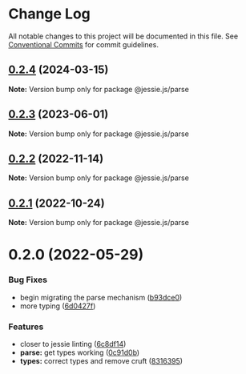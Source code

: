 # Change Log

All notable changes to this project will be documented in this file.
See [Conventional Commits](https://conventionalcommits.org) for commit guidelines.

## [0.2.4](https://github.com/endojs/Jessie/compare/@jessie.js/parse@0.2.3...@jessie.js/parse@0.2.4) (2024-03-15)

**Note:** Version bump only for package @jessie.js/parse





## [0.2.3](https://github.com/endojs/Jessie/compare/@jessie.js/parse@0.2.2...@jessie.js/parse@0.2.3) (2023-06-01)

**Note:** Version bump only for package @jessie.js/parse





## [0.2.2](https://github.com/endojs/Jessie/compare/@jessie.js/parse@0.2.1...@jessie.js/parse@0.2.2) (2022-11-14)

**Note:** Version bump only for package @jessie.js/parse





## [0.2.1](https://github.com/endojs/Jessie/compare/@jessie.js/parse@0.2.0...@jessie.js/parse@0.2.1) (2022-10-24)

**Note:** Version bump only for package @jessie.js/parse





# 0.2.0 (2022-05-29)


### Bug Fixes

* begin migrating the parse mechanism ([b93dce0](https://github.com/endojs/Jessie/commit/b93dce01e9740d9c0d86cfa7555cd099a1a8d28f))
* more typing ([6d0427f](https://github.com/endojs/Jessie/commit/6d0427fa711bbaf95d7507bc7303805ab54183e6))


### Features

* closer to jessie linting ([6c8df14](https://github.com/endojs/Jessie/commit/6c8df14fddb7946beb5b6f56a901981882e3b240))
* **parse:** get types working ([0c91d0b](https://github.com/endojs/Jessie/commit/0c91d0b9613fbad777a18e6f881d49c7aac25fa3))
* **types:** correct types and remove cruft ([8316395](https://github.com/endojs/Jessie/commit/8316395eced58db559aa65715d69ed9c43ba13a9))
